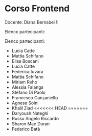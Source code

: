 # Corso Frontend

Docente: Diana Bernabei !!

Elenco partecipanti:

Elenco partecipanti:

- Lucia Catte
- Mattia Schifano
- Elisa Boscani
- Lucia Catte
- Federica Iuvara
- Mattia Schifano
- Miriam Reho
- Alessia Falanga
- Stefano Di Paolo
- Francesco Canzaniello
- Agnese Soini
- Khalil Ziad
<<<<<<< HEAD
=======
- Daryoush Nateghi
- Russo Angelo Riccardo
- Sharon Mae Duran 
- Federico Batà

